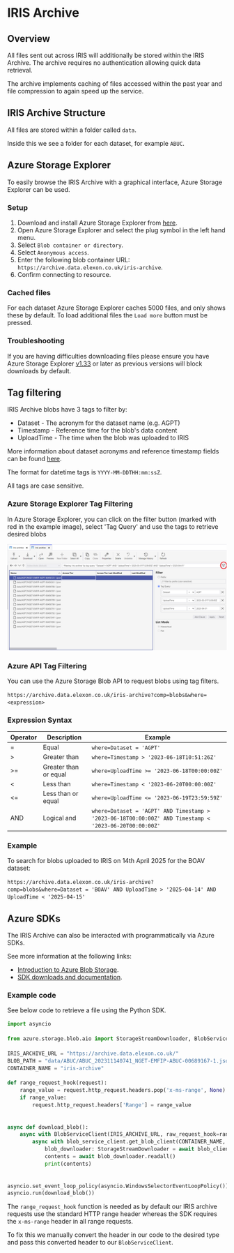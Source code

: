 # IRIS Archive

## Overview
All files sent out across IRIS will additionally be stored within the IRIS Archive. The archive requires no authentication allowing quick data retrieval.

The archive implements caching of files accessed within the past year and file compression to again speed up the service.

## IRIS Archive Structure 

All files are stored within a folder called `data`.

Inside this we see a folder for each dataset, for example `ABUC`.

## Azure Storage Explorer

To easily browse the IRIS Archive with a graphical interface, Azure Storage Explorer can be used.

### Setup

1. Download and install Azure Storage Explorer from [here](https://azure.microsoft.com/en-gb/features/storage-explorer/).
2. Open Azure Storage Explorer and select the plug symbol in the left hand menu.
3. Select `Blob container or directory`.
4. Select `Anonymous access`.
5. Enter the following blob container URL: `https://archive.data.elexon.co.uk/iris-archive`.
6. Confirm connecting to resource.

### Cached files

For each dataset Azure Storage Explorer caches 5000 files, and only shows these by default. To load additional files the `Load more` button must be pressed.

### Troubleshooting

If you are having difficulties downloading files please ensure you have Azure Storage Explorer [v1.33](https://github.com/microsoft/AzureStorageExplorer/releases/tag/v1.33.0) or later as previous versions will block downloads by default.

## Tag filtering

IRIS Archive blobs have 3 tags to filter by:
 - Dataset - The acronym for the dataset name (e.g. AGPT)
 - Timestamp - Reference time for the blob's data content
 - UploadTime - The time when the blob was uploaded to IRIS

More information about dataset acronyms and reference timestamp fields can be found [here](dataset_fields_for_iris_timestamp.md).

The format for datetime tags is `YYYY-MM-DDTHH:mm:ssZ`.

All tags are case sensitive.

### Azure Storage Explorer Tag Filtering

In Azure Storage Explorer, you can click on the filter button (marked with red in the example image), select 'Tag Query' and use the tags to retrieve desired blobs

![Tag filtering example](attachments/iris_archive-tag_filtering.png)

### Azure API Tag Filtering

You can use the Azure Storage Blob API to request blobs using tag filters.

`https://archive.data.elexon.co.uk/iris-archive?comp=blobs&where=<expression>`

### Expression Syntax

| Operator | Description | Example |
|----------|-------------|---------|
| = | Equal | `where=Dataset = 'AGPT'` |
| > | Greater than | `where=Timestamp > '2023-06-18T10:51:26Z'` |
| >= | Greater than or equal | `where=UploadTime >= '2023-06-18T00:00:00Z'` |
| < | Less than | `where=Timestamp < '2023-06-20T00:00:00Z'` |
| <= | Less than or equal | `where=UploadTime <= '2023-06-19T23:59:59Z'` |
| AND | Logical and | `where=Dataset = 'AGPT' AND Timestamp > '2023-06-18T00:00:00Z' AND Timestamp < '2023-06-20T00:00:00Z'` |


### Example

To search for blobs uploaded to IRIS on 14th April 2025 for the BOAV dataset:

`https://archive.data.elexon.co.uk/iris-archive?comp=blobs&where=Dataset = 'BOAV' AND UploadTime > '2025-04-14' AND UploadTime < '2025-04-15'`

## Azure SDKs

The IRIS Archive can also be interacted with programmatically via Azure SDKs. 

See more information at the following links:
- [Introduction to Azure Blob Storage](https://learn.microsoft.com/en-us/azure/storage/blobs/storage-blobs-introduction).
- [SDK downloads and documentation](https://azure.microsoft.com/en-gb/downloads/).


### Example code

See below code to retrieve a file using the Python SDK.

```python
import asyncio

from azure.storage.blob.aio import StorageStreamDownloader, BlobServiceClient

IRIS_ARCHIVE_URL = "https://archive.data.elexon.co.uk/"
BLOB_PATH = "data/ABUC/ABUC_202311140741_NGET-EMFIP-ABUC-00689167-1.json"
CONTAINER_NAME = "iris-archive"

def range_request_hook(request):
    range_value = request.http_request.headers.pop('x-ms-range', None)
    if range_value:
        request.http_request.headers['Range'] = range_value


async def download_blob():
    async with BlobServiceClient(IRIS_ARCHIVE_URL, raw_request_hook=range_request_hook) as blob_service_client:
        async with blob_service_client.get_blob_client(CONTAINER_NAME, BLOB_PATH) as blob_client:
            blob_downloader: StorageStreamDownloader = await blob_client.download_blob(encoding="UTF-8")
            contents = await blob_downloader.readall()
            print(contents)


asyncio.set_event_loop_policy(asyncio.WindowsSelectorEventLoopPolicy())
asyncio.run(download_blob())
```

The `range_request_hook` function is needed as by default our IRIS archive requests use the standard HTTP range header whereas the SDK requires the `x-ms-range` header in all range requests.

To fix this we manually convert the header in our code to the desired type and pass this converted header to our `BlobServiceClient`.
